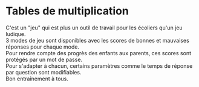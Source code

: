 # Tables de multiplication

C'est un "jeu" qui est plus un outil de travail pour les écoliers qu'un jeu ludique. <br>
3 modes de jeu sont disponibles avec les scores de bonnes et mauvaises réponses pour chaque mode. <br>
Pour rendre compte des progrès des enfants aux parents, ces scores sont protégés par un mot de passe. <br>
Pour s'adapter à chacun, certains paramètres comme le temps de réponse par question sont modifiables. <br>
Bon entraînement à tous.
